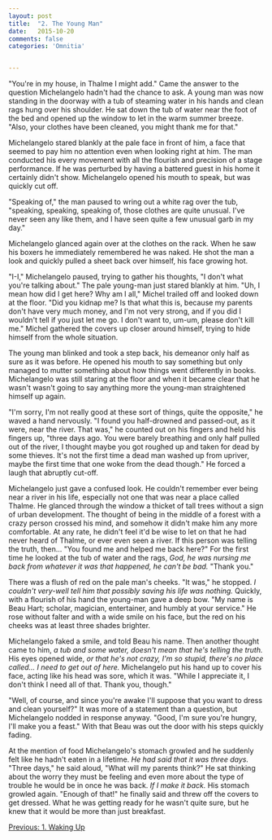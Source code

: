 ```yaml
---
layout: post
title:  "2. The Young Man"
date:   2015-10-20
comments: false
categories: 'Omnitia'


---
```


"You're in my house, in Thalme I might add." Came the answer to the
question Michelangelo hadn't had the chance to ask. A young man was now
standing in the doorway with a tub of steaming water in his hands and
clean rags hung over his shoulder. He sat down the tub of water near the
foot of the bed and opened up the window to let in the warm summer
breeze. "Also, your clothes have been cleaned, you might thank me for
that."

Michelangelo stared blankly at the pale face in front of him, a face
that seemed to pay him no attention even when looking right at him. The
man conducted his every movement with all the flourish and precision of
a stage performance. If he was perturbed by having a battered guest in
his home it certainly didn't show. Michelangelo opened his mouth to
speak, but was quickly cut off.

"Speaking of," the man paused to wring out a white rag over the tub,
"speaking, speaking, speaking of, those clothes are quite unusual. I've
never seen any like them, and I have seen quite a few unusual garb in my
day."

Michelangelo glanced again over at the clothes on the rack. When he saw
his boxers he immediately remembered he was naked. He shot the man a
look and quickly pulled a sheet back over himself, his face growing hot.

"I-I," Michelangelo paused, trying to gather his thoughts, "I don't what
you're talking about." The pale young-man just stared blankly at him.
"Uh, I mean how did I get here? Why am I all," Michel trailed off and
looked down at the floor. "Did you kidnap me? Is that what this is,
because my parents don't have very much money, and I'm not very strong,
and if you did I wouldn't tell if you just let me go. I don't want to,
um-um, please don't kill me." Michel gathered the covers up closer
around himself, trying to hide himself from the whole situation.

The young man blinked and took a step back, his demeanor only half as
sure as it was before. He opened his mouth to say something but only
managed to mutter something about how things went differently in books.
Michelangelo was still staring at the floor and when it became clear
that he wasn't wasn't going to say anything more the young-man
straightened himself up again.

"I'm sorry, I'm not really good at these sort of things, quite the
opposite," he waved a hand nervously. "I found you half-drowned and
passed-out, as it were, near the river. That was," he counted out on his
fingers and held his fingers up, "three days ago. You were barely
breathing and only half pulled out of the river, I thought maybe you got
roughed up and taken for dead by some thieves. It's not the first time a
dead man washed up from upriver, maybe the first time that one woke from
the dead though." He forced a laugh that abruptly cut-off.

Michelangelo just gave a confused look. He couldn't remember ever being
near a river in his life, especially not one that was near a place
called Thalme. He glanced through the window a thicket of tall trees
without a sign of urban development. The thought of being in the middle
of a forest with a crazy person crossed his mind, and somehow it didn't
make him any more comfortable. At any rate, he didn't feel it'd be wise
to let on that he had never heard of Thalme, or ever even seen a river.
If this person was telling the truth, then... "You found me and helped
me back here?" For the first time he looked at the tub of water and the
rags, *God, he was nursing me back from whatever it was that happened,
he can't be bad.* "Thank you."

There was a flush of red on the pale man's cheeks. "It was," he stopped.
*I couldn't very-well tell him that possibly saving his life was
nothing.* Quickly, with a flourish of his hand the young-man gave a deep
bow. "My name is Beau Hart; scholar, magician, entertainer, and humbly
at your service." He rose without falter and with a wide smile on his
face, but the red on his cheeks was at least three shades brighter.

Michelangelo faked a smile, and told Beau his name. Then another thought
came to him, *a tub and some water, doesn't mean that he's telling the
truth.* His eyes opened wide, *or that he's not crazy, I'm so stupid,
there's no place called... I need to get out of here.* Michelangelo put
his hand up to cover his face, acting like his head was sore, which it
was. "While I appreciate it, I don't think I need all of that. Thank
you, though."

"Well, of course, and since you're awake I'll suppose that you want to
dress and clean yourself?" It was more of a statement than a question,
but Michelangelo nodded in response anyway. "Good, I'm sure you're
hungry, I'll make you a feast." With that Beau was out the door with his
steps quickly fading.

At the mention of food Michelangelo's stomach growled and he suddenly
felt like he hadn't eaten in a lifetime. *He had said that it was three
days.* "Three days," he said aloud, "What will my parents think?" He sat
thinking about the worry they must be feeling and even more about the
type of trouble he would be in once he was back. *If I make it back.*
His stomach growled again. "Enough of that!" he finally said and threw
off the covers to get dressed. What he was getting ready for he wasn't
quite sure, but he knew that it would be more than just breakfast.

<div>
    <a href="/omnitia/waking-up" class="pv-">
        Previous: 1. Waking Up
    </a>
</div>

